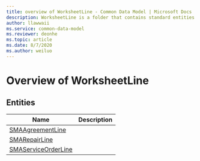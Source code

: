 ```yaml
---
title: overview of WorksheetLine - Common Data Model | Microsoft Docs
description: WorksheetLine is a folder that contains standard entities related to the Common Data Model.
author: llawwaii
ms.service: common-data-model
ms.reviewer: deonhe
ms.topic: article
ms.date: 8/7/2020
ms.author: weiluo
---
```


# Overview of WorksheetLine


## Entities

|Name|Description|
|---|---|
|[SMAAgreementLine](SMAAgreementLine.md)||
|[SMARepairLine](SMARepairLine.md)||
|[SMAServiceOrderLine](SMAServiceOrderLine.md)||
